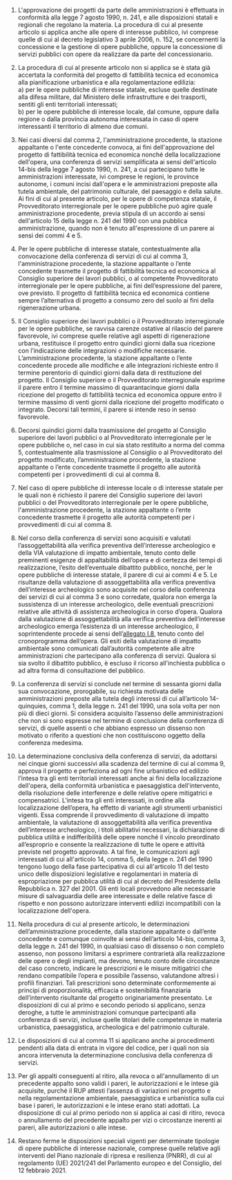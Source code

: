 1. L'approvazione dei progetti da parte delle amministrazioni è effettuata in conformità alla legge 7 agosto 1990, n. 241, e alle disposizioni statali e regionali che regolano la materia. La procedura di cui al presente articolo si applica anche alle opere di interesse pubblico, ivi comprese quelle di cui al decreto legislativo 3 aprile 2006, n. 152, se concernenti la concessione e la gestione di opere pubbliche, oppure la concessione di servizi pubblici con opere da realizzare da parte del concessionario.

2. La procedura di cui al presente articolo non si applica se è stata già accertata la conformità del progetto di fattibilità tecnica ed economica alla pianificazione urbanistica e alla regolamentazione edilizia:<br>a) per le opere pubbliche di interesse statale, escluse quelle destinate alla difesa militare, dal Ministero delle infrastrutture e dei trasporti, sentiti gli enti territoriali interessati;<br>b) per le opere pubbliche di interesse locale, dal comune, oppure dalla regione o dalla provincia autonoma interessata in caso di opere interessanti il territorio di almeno due comuni.

3. Nei casi diversi dal comma 2, l'amministrazione procedente, la stazione appaltante o l'ente concedente convoca, ai fini dell'approvazione del progetto di fattibilità tecnica ed economica nonché della localizzazione dell'opera, una conferenza di servizi semplificata ai sensi dell'articolo 14-bis della legge 7 agosto 1990, n. 241, a cui partecipano tutte le amministrazioni interessate, ivi comprese le regioni, le province autonome, i comuni incisi dall'opera e le amministrazioni preposte alla tutela ambientale, del patrimonio culturale, del paesaggio e della salute. Ai fini di cui al presente articolo, per le opere di competenza statale, il Provveditorato interregionale per le opere pubbliche può agire quale amministrazione procedente, previa stipula di un accordo ai sensi dell'articolo 15 della legge n. 241 del 1990 con una pubblica amministrazione, quando non è tenuto all'espressione di un parere ai sensi dei commi 4 e 5.

4. Per le opere pubbliche di interesse statale, contestualmente alla convocazione della conferenza di servizi di cui al comma 3, l'amministrazione procedente, la stazione appaltante o l’ente concedente trasmette il progetto di fattibilità tecnica ed economica al Consiglio superiore dei lavori pubblici, o al competente Provveditorato interregionale per le opere pubbliche, ai fini dell’espressione del parere, ove previsto. Il progetto di fattibilità tecnica ed economica contiene sempre l’alternativa di progetto a consumo zero del suolo ai fini della rigenerazione urbana.

5. Il Consiglio superiore dei lavori pubblici o il Provveditorato interregionale per le opere pubbliche, se ravvisa carenze ostative al rilascio del parere favorevole, ivi comprese quelle relative agli aspetti di rigenerazione urbana, restituisce il progetto entro quindici giorni dalla sua ricezione con l’indicazione delle integrazioni o modifiche necessarie. L’amministrazione procedente, la stazione appaltante o l’ente concedente procede alle modifiche e alle integrazioni richieste entro il termine perentorio di quindici giorni dalla data di restituzione del progetto. Il Consiglio superiore o il Provveditorato interregionale esprime il parere entro il termine massimo di quarantacinque giorni dalla ricezione del progetto di fattibilità tecnica ed economica oppure entro il termine massimo di venti giorni dalla ricezione del progetto modificato o integrato. Decorsi tali termini, il parere si intende reso in senso favorevole.

6. Decorsi quindici giorni dalla trasmissione del progetto al Consiglio superiore dei lavori pubblici o al Provveditorato interregionale per le opere pubbliche o, nel caso in cui sia stato restituito a norma del comma 5, contestualmente alla trasmissione al Consiglio o al Provveditorato del progetto modificato, l’amministrazione procedente, la stazione appaltante o l’ente concedente trasmette il progetto alle autorità competenti per i provvedimenti di cui al comma 8.

7. Nel caso di opere pubbliche di interesse locale o di interesse statale per le quali non è richiesto il parere del Consiglio superiore dei lavori pubblici o del Provveditorato interregionale per le opere pubbliche, l'amministrazione procedente, la stazione appaltante o l’ente concedente trasmette il progetto alle autorità competenti per i provvedimenti di cui al comma 8.

8. Nel corso della conferenza di servizi sono acquisiti e valutati l’assoggettabilità alla verifica preventiva dell’interesse archeologico e della VIA valutazione di impatto ambientale, tenuto conto delle preminenti esigenze di appaltabilità dell’opera e di certezza dei tempi di realizzazione, l’esito dell’eventuale dibattito pubblico, nonché, per le opere pubbliche di interesse statale, il parere di cui ai commi 4 e 5. Le risultanze della valutazione di assoggettabilità alla verifica preventiva dell’interesse archeologico sono acquisite nel corso della conferenza dei servizi di cui al comma 3 e sono corredate, qualora non emerga la sussistenza di un interesse archeologico, delle eventuali prescrizioni relative alle attività di assistenza archeologica in corso d’opera. Qualora dalla valutazione di assoggettabilità alla verifica preventiva dell’interesse archeologico emerga l’esistenza di un interesse archeologico, il soprintendente procede ai sensi dell’[allegato I.8](/section/attachment-1-8/2), tenuto conto del cronoprogramma dell’opera. Gli esiti della valutazione di impatto ambientale sono comunicati dall’autorità competente alle altre amministrazioni che partecipano alla conferenza di servizi. Qualora si sia svolto il dibattito pubblico, è escluso il ricorso all'inchiesta pubblica o ad altra forma di consultazione del pubblico.

9. La conferenza di servizi si conclude nel termine di sessanta giorni dalla sua convocazione, prorogabile, su richiesta motivata delle amministrazioni preposte alla tutela degli interessi di cui all’articolo 14-quinquies, comma 1, della legge n. 241 del 1990, una sola volta per non più di dieci giorni. Si considera acquisito l’assenso delle amministrazioni che non si sono espresse nel termine di conclusione della conferenza di servizi, di quelle assenti o che abbiano espresso un dissenso non motivato o riferito a questioni che non costituiscono oggetto della conferenza medesima.

10. La determinazione conclusiva della conferenza di servizi, da adottarsi nei cinque giorni successivi alla scadenza del termine di cui al comma 9, approva il progetto e perfeziona ad ogni fine urbanistico ed edilizio l’intesa tra gli enti territoriali interessati anche ai fini della localizzazione dell'opera, della conformità urbanistica e paesaggistica dell'intervento, della risoluzione delle interferenze e delle relative opere mitigatrici e compensatrici. L’intesa tra gli enti interessati, in ordine alla localizzazione dell’opera, ha effetto di variante agli strumenti urbanistici vigenti. Essa comprende il provvedimento di valutazione di impatto ambientale, la valutazione di assoggettabilità alla verifica preventiva dell’interesse archeologico, i titoli abilitativi necessari, la dichiarazione di pubblica utilità e indifferibilità delle opere nonché il vincolo preordinato all’esproprio e consente la realizzazione di tutte le opere e attività previste nel progetto approvato. A tal fine, le comunicazioni agli interessati di cui all'articolo 14, comma 5, della legge n. 241 del 1990 tengono luogo della fase partecipativa di cui all'articolo 11 del testo unico delle disposizioni legislative e regolamentari in materia di espropriazione per pubblica utilità di cui al decreto del Presidente della Repubblica n. 327 del 2001. Gli enti locali provvedono alle necessarie misure di salvaguardia delle aree interessate e delle relative fasce di rispetto e non possono autorizzare interventi edilizi incompatibili con la localizzazione dell'opera.

11. Nella procedura di cui al presente articolo, le determinazioni dell’amministrazione procedente, dalla stazione appaltante o dall’ente concedente e comunque coinvolte ai sensi dell’articolo 14-bis, comma 3, della legge n. 241 del 1990, in qualsiasi caso di dissenso o non completo assenso, non possono limitarsi a esprimere contrarietà alla realizzazione delle opere o degli impianti, ma devono, tenuto conto delle circostanze del caso concreto, indicare le prescrizioni e le misure mitigatrici che rendano compatibile l’opera e possibile l’assenso, valutandone altresì i profili finanziari. Tali prescrizioni sono determinate conformemente ai principi di proporzionalità, efficacia e sostenibilità finanziaria dell’intervento risultante dal progetto originariamente presentato. Le disposizioni di cui al primo e secondo periodo si applicano, senza deroghe, a tutte le amministrazioni comunque partecipanti alla conferenza di servizi, incluse quelle titolari delle competenze in materia urbanistica, paesaggistica, archeologica e del patrimonio culturale.

12. Le disposizioni di cui al comma 11 si applicano anche ai procedimenti pendenti alla data di entrata in vigore del codice, per i quali non sia ancora intervenuta la determinazione conclusiva della conferenza di servizi.

13. Per gli appalti conseguenti al ritiro, alla revoca o all'annullamento di un precedente appalto sono validi i pareri, le autorizzazioni e le intese già acquisite, purché il RUP attesti l’assenza di variazioni nel progetto e nella regolamentazione ambientale, paesaggistica e urbanistica sulla cui base i pareri, le autorizzazioni e le intese erano stati adottati. La disposizione di cui al primo periodo non si applica ai casi di ritiro, revoca o annullamento del precedente appalto per vizi o circostanze inerenti ai pareri, alle autorizzazioni o alle intese.

14. Restano ferme le disposizioni speciali vigenti per determinate tipologie di opere pubbliche di interesse nazionale, comprese quelle relative agli interventi del Piano nazionale di ripresa e resilienza (PNRR), di cui al regolamento (UE) 2021/241 del Parlamento europeo e del Consiglio, del 12 febbraio 2021.